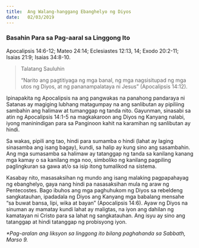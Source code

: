 ```yaml
---
title:  Ang Walang-hanggang Ebanghelyo ng Diyos
date:   02/03/2019
---
```


### Basahin Para sa Pag-aaral sa Linggong Ito
Apocalipsis 14:6-12; Mateo 24:14; Eclesiastes 12:13, 14; Exodo 20:2-11; Isaias 21:9; Isaias 34:8-10.

> <p>Talatang Sauluhin</p>
> “Narito ang pagtitiyaga ng mga banal, ng mga nagsisitupad ng mga utos ng Diyos, at ng pananampalataya ni Jesus” (Apocalipsis 14:12).

Ipinapakita ng Apocalipsis na ang pangwakas na panahong pandaraya ni Satanas ay magiging lubhang matagumpay na ang sanlibutan ay pipiliing sambahin ang halimaw at tumanggap ng tanda nito. Gayunman, sinasabi sa atin ng Apocalipsis 14:1-5 na magkakaroon ang Diyos ng Kanyang nalabi, iyong maninindigan para sa Panginoon kahit na karamihan ng sanlibutan ay hindi.

Sa wakas, pipili ang tao, hindi para sumamba o hindi (lahat ay laging sinasamba ang isang bagay), kundi, sa halip ay kung sino ang sasambahin. Ang mga sumasamba sa halimaw ay tatanggap ng tanda sa kanilang kanang mga kamay o sa kanilang mga noo, simboliko ng kanilang pagpiling paglingkuran sa gawa at/o sa isip itong tumalikod na sistema.

Kasabay nito, masasaksihan ng mundo ang isang malaking pagpapahayag ng ebanghelyo, gaya nang hindi pa nasasaksihan mula ng araw ng Pentecostes. Bago ibuhos ang mga paghuhukom ng Diyos sa rebeldeng sangkatauhan, ipadadala ng Diyos ang Kanyang mga babalang mensahe “sa buwat bansa, lipi, wika at bayan” (Apocalipsis 14:6). Ayaw ng Diyos na sinuman ay mamatay kundi lahat ay maligtas, na iyon ang dahilan ng kamatayan ni Cristo para sa lahat ng sangkatauhan. Ang isyu ay sino ang tatanggap at hindi tatanggap ng probisyong iyon.

_*Pag-aralan ang liksyon sa linggong ito bilang paghahanda sa Sabbath, Marso 9._